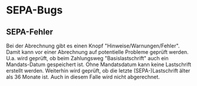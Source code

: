 # SEPA-Bugs

## SEPA-Fehler

Bei der Abrechnung gibt es einen Knopf "Hinweise/Warnungen/Fehler". Damit kann vor einer Abrechnung auf potentielle Probleme geprüft werden. U.a. wird geprüft, ob beim Zahlungsweg "Basislastschrift" auch ein Mandats-Datum gespeichert ist. Ohne Mandatsdatum kann keine Lastschrift erstellt werden. Weiterhin wird geprüft, ob die letzte \(SEPA-\)Lastschrift älter als 36 Monate ist. Auch in diesem Falle wird nicht abgerechnet.


